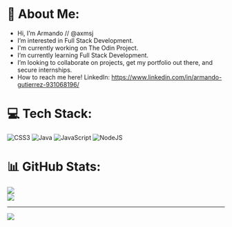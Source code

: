
<!---
axmsj/axmsj is a ✨ special ✨ repository because its `README.md` (this file) appears on your GitHub profile.
You can click the Preview link to take a look at your changes.
--->
# 💫 About Me:
-  Hi, I’m Armando // @axmsj
-  I’m interested in Full Stack Development.
-  I'm currently working on The Odin Project.
-  I’m currently learning Full Stack Development.
-  I’m looking to collaborate on projects, get my portfolio out there, and secure internships.
-  How to reach me here! LinkedIn: https://www.linkedin.com/in/armando-gutierrez-931068196/


# 💻 Tech Stack:
![CSS3](https://img.shields.io/badge/css3-%231572B6.svg?style=for-the-badge&logo=css3&logoColor=white) ![Java](https://img.shields.io/badge/java-%23ED8B00.svg?style=for-the-badge&logo=openjdk&logoColor=white) ![JavaScript](https://img.shields.io/badge/javascript-%23323330.svg?style=for-the-badge&logo=javascript&logoColor=%23F7DF1E) ![NodeJS](https://img.shields.io/badge/node.js-6DA55F?style=for-the-badge&logo=node.js&logoColor=white)
# 📊 GitHub Stats:
![](https://github-readme-streak-stats.herokuapp.com/?user=axmsj&theme=dark&hide_border=false)<br/>
![](https://github-readme-stats.vercel.app/api/top-langs/?username=axmsj&theme=dark&hide_border=false&include_all_commits=false&count_private=true&layout=compact)

---
[![](https://visitcount.itsvg.in/api?id=axmsj&icon=0&color=0)](https://visitcount.itsvg.in)

<!-- Proudly created with GPRM ( https://gprm.itsvg.in ) -->
